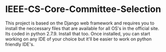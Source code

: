 # IEEE-CS-Core-Committee-Selection
This project is based on the Django web framework and requires you to install the neccessary files that are available for all OS's in the official site. 
Its coded in python 2.7.9. Install that too.
Once installed, you can start working on any IDE of your choice but it'll be easier to work on python friendly IDE's.
